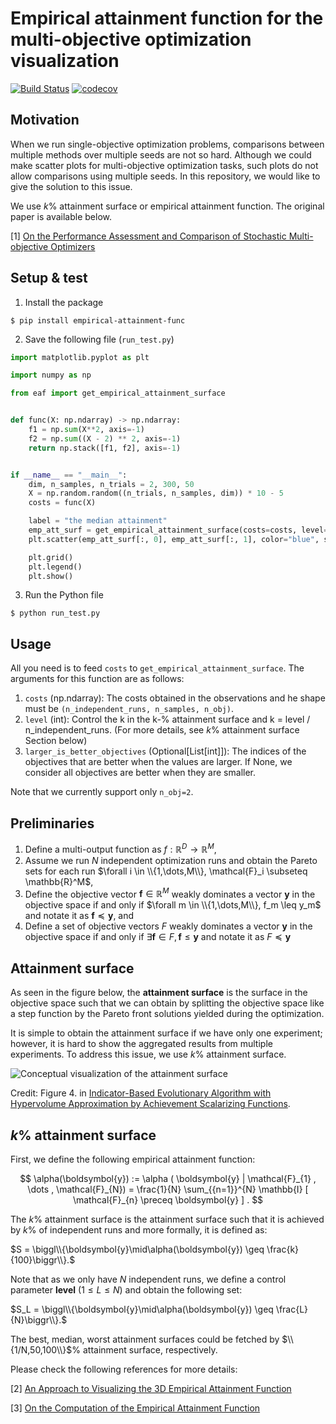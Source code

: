 # Empirical attainment function for the multi-objective optimization visualization

[![Build Status](https://github.com/nabenabe0928/empirical-attainment-func/workflows/Functionality%20test/badge.svg?branch=main)](https://github.com/nabenabe0928/empirical-attainment-func)
[![codecov](https://codecov.io/gh/nabenabe0928/empirical-attainment-func/branch/main/graph/badge.svg?token=P3MJPKA8H7)](https://codecov.io/gh/nabenabe0928/empirical-attainment-func)

## Motivation

When we run single-objective optimization problems, comparisons between multiple methods over multiple seeds are not so hard.
Although we could make scatter plots for multi-objective optimization tasks, such plots do not allow comparisons using multiple seeds.
In this repository, we would like to give the solution to this issue.

We use $k$% attainment surface or empirical attainment function.
The original paper is available below.

[1] [On the Performance Assessment and Comparison of Stochastic Multi-objective Optimizers](https://eden.dei.uc.pt/~cmfonsec/fonseca-ppsn1996-reprint.pdf)


## Setup & test

1. Install the package

```shell
$ pip install empirical-attainment-func
```

2. Save the following file (`run_test.py`)

```python
import matplotlib.pyplot as plt

import numpy as np

from eaf import get_empirical_attainment_surface


def func(X: np.ndarray) -> np.ndarray:
    f1 = np.sum(X**2, axis=-1)
    f2 = np.sum((X - 2) ** 2, axis=-1)
    return np.stack([f1, f2], axis=-1)


if __name__ == "__main__":
    dim, n_samples, n_trials = 2, 300, 50
    X = np.random.random((n_trials, n_samples, dim)) * 10 - 5
    costs = func(X)

    label = "the median attainment"
    emp_att_surf = get_empirical_attainment_surface(costs=costs, level=n_trials // 2)
    plt.scatter(emp_att_surf[:, 0], emp_att_surf[:, 1], color="blue", s=2, marker="*", label=label)

    plt.grid()
    plt.legend()
    plt.show()

```

3. Run the Python file

```shell
$ python run_test.py
```

## Usage

All you need is to feed `costs` to `get_empirical_attainment_surface`.
The arguments for this function are as follows:
1. `costs` (np.ndarray): The costs obtained in the observations and he shape must be `(n_independent_runs, n_samples, n_obj)`.
2. `level` (int): Control the k in the k-% attainment surface and k = level / n_independent_runs. (For more details, see $k$% attainment surface Section below)
3. `larger_is_better_objectives` (Optional[List[int]]): The indices of the objectives that are better when the values are larger. If None, we consider all objectives are better when they are smaller.

Note that we currently support only `n_obj=2`.

## Preliminaries
1. Define a multi-output function as $f: \mathbb{R}^D \rightarrow \mathbb{R}^M$,
2. Assume we run $N$ independent optimization runs and obtain the Pareto sets for each run $\forall i \in \\{1,\dots,M\\}, \mathcal{F}_i \subseteq \mathbb{R}^M$,
3. Define the objective vector $\boldsymbol{f} \in \mathbb{R}^M$ weakly dominates a vector $\boldsymbol{y}$ in the objective space if and only if $\forall m \in \\{1,\dots,M\\}, f_m \leq y_m$ and notate it as $\boldsymbol{f} \preceq \boldsymbol{y}$, and
4. Define a set of objective vectors $F$ weakly dominates  a vector $\boldsymbol{y}$ in the objective space if and only if $\exists \boldsymbol{f} \in F, \boldsymbol{f} \leq \boldsymbol{y}$ and notate it as $F \preceq \boldsymbol{y}$


## Attainment surface

As seen in the figure below, the **attainment surface** is the surface in the objective space such that we can obtain by splitting the objective space like a step function by the Pareto front solutions yielded during the optimization.

It is simple to obtain the attainment surface if we have only one experiment;
however, it is hard to show the aggregated results from multiple experiments.
To address this issue, we use $k$% attainment surface.

![Conceptual visualization of the attainment surface](figs/attainment-surface.png)

Credit: Figure 4. in [Indicator-Based Evolutionary Algorithm with Hypervolume Approximation by Achievement Scalarizing Functions](https://dl.acm.org/doi/pdf/10.1145/1830483.1830578?casa_token=wAx-0-6HgLYAAAAA:LTZmyz4H20nnS9aaTJhQA84UejRISpWK_iCkl33LIT2ER6higBIahESB3x9-yZEq8jVkR9BzSjzMPQ).

## $k$% attainment surface
First, we define the following empirical attainment function:

$$
\alpha(\boldsymbol{y}) := \alpha ( \boldsymbol{y} |  \mathcal{F}_{1} , \dots , \mathcal{F}_{N})  = \frac{1}{N} \sum_{{n=1}}^{N} \mathbb{I} [ \mathcal{F}_{n} \preceq \boldsymbol{y} ] .
$$

The $k$% attainment surface is the attainment surface such that it is achieved by $k$% of independent runs and more formally, it is defined as:

$S = \biggl\\{\boldsymbol{y}\mid\alpha(\boldsymbol{y}) \geq \frac{k}{100}\biggr\\}.$

Note that as we only have $N$ independent runs, we define a control parameter **level** ($1 \leq L \leq N$) and obtain the following set:

$S_L = \biggl\\{\boldsymbol{y}\mid\alpha(\boldsymbol{y}) \geq \frac{L}{N}\biggr\\}.$

The best, median, worst attainment surfaces could be fetched by $\\{1/N,50,100\\}$% attainment surface, respectively.

Please check the following references for more details:

[2] [An Approach to Visualizing the 3D Empirical Attainment Function](https://dl.acm.org/doi/pdf/10.1145/2464576.2482716?casa_token=b9vWo8MI3i8AAAAA:4UaDmmM1YgQFVo-vEQdNKvk9-12RTT8sO7n16CQIvneP_J33w_eGo2wYhfphwufqY5OcYPYj_Gc3mA)

[3] [On the Computation of the Empirical Attainment Function](https://citeseerx.ist.psu.edu/viewdoc/download?doi=10.1.1.705.1929&rep=rep1&type=pdf)
